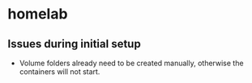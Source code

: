# homelab

## Issues during initial setup

- Volume folders already need to be created manually, otherwise the containers will not start.
